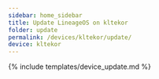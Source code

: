 ```yaml
---
sidebar: home_sidebar
title: Update LineageOS on kltekor
folder: update
permalink: /devices/kltekor/update/
device: kltekor
---
```

{% include templates/device_update.md %}
